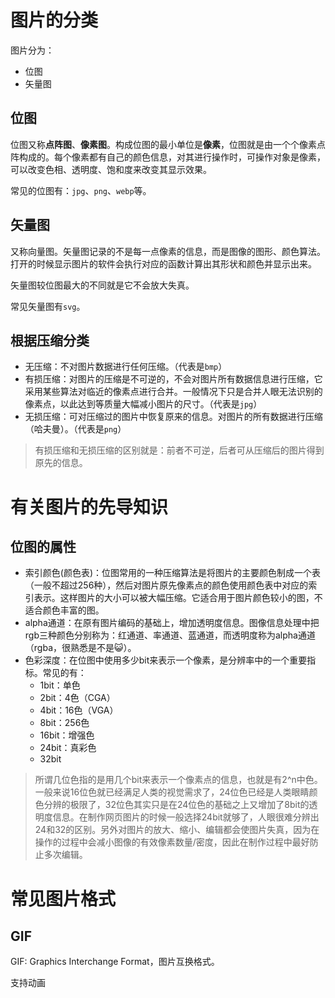 # 图片的分类
图片分为：
+ 位图
+ 矢量图

## 位图
位图又称**点阵图**、**像素图**。构成位图的最小单位是**像素**，位图就是由一个个像素点阵构成的。每个像素都有自己的颜色信息，对其进行操作时，可操作对象是像素，可以改变色相、透明度、饱和度来改变其显示效果。

常见的位图有：`jpg`、`png`、`webp`等。

## 矢量图
又称向量图。矢量图记录的不是每一点像素的信息，而是图像的图形、颜色算法。打开的时候显示图片的软件会执行对应的函数计算出其形状和颜色并显示出来。

矢量图较位图最大的不同就是它不会放大失真。

常见矢量图有`svg`。

## 根据压缩分类
+ 无压缩：不对图片数据进行任何压缩。（代表是`bmp`）
+ 有损压缩：对图片的压缩是不可逆的，不会对图片所有数据信息进行压缩，它采用某些算法对临近的像素点进行合并。一般情况下只是合并人眼无法识别的像素点，以此达到等质量大幅减小图片的尺寸。（代表是`jpg`）
+ 无损压缩：可对压缩过的图片中恢复原来的信息。对图片的所有数据进行压缩（哈夫曼）。（代表是`png`）

> 有损压缩和无损压缩的区别就是：前者不可逆，后者可从压缩后的图片得到原先的信息。

# 有关图片的先导知识
## 位图的属性
+ 索引颜色(颜色表)：位图常用的一种压缩算法是将图片的主要颜色制成一个表（一般不超过256种），然后对图片原先像素点的颜色使用颜色表中对应的索引表示。这样图片的大小可以被大幅压缩。它适合用于图片颜色较小的图，不适合颜色丰富的图。
+ alpha通道：在原有图片编码的基础上，增加透明度信息。图像信息处理中把rgb三种颜色分别称为：红通道、率通道、蓝通道，而透明度称为alpha通道（rgba，很熟悉是不是😺）。
+ 色彩深度：在位图中使用多少bit来表示一个像素，是分辨率中的一个重要指标。常见的有：
  + 1bit：单色
  + 2bit：4色（CGA）
  + 4bit：16色（VGA）
  + 8bit：256色
  + 16bit：增强色
  + 24bit：真彩色
  + 32bit
> 所谓几位色指的是用几个bit来表示一个像素点的信息，也就是有2^n中色。一般来说16位色就已经满足人类的视觉需求了，24位色已经是人类眼睛颜色分辨的极限了，32位色其实只是在24位色的基础之上又增加了8bit的透明度信息。在制作网页图片的时候一般选择24bit就够了，人眼很难分辨出24和32的区别。另外对图片的放大、缩小、编辑都会使图片失真，因为在操作的过程中会减小图像的有效像素数量/密度，因此在制作过程中最好防止多次编辑。

# 常见图片格式
## GIF
GIF: Graphics Interchange Format，图片互换格式。

支持动画